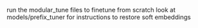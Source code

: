 run the modular_tune files to finetune from scratch
look at models/prefix_tuner for instructions to restore soft embeddings